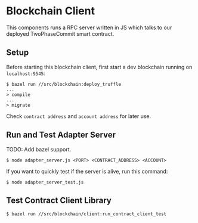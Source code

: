 # Blockchain Client

This components runs a RPC server written in JS which talks to our deployed
TwoPhaseCommit smart contract.

## Setup

Before starting this blockchain client, first start a dev blockchain running on
`localhost:9545`:

```
$ bazel run //src/blockchain:deploy_truffle
...
> compile
...
> migrate
```

Check `contract address` and `account address` for later use.

## Run and Test Adapter Server

TODO: Add bazel support.

```
$ node adapter_server.js <PORT> <CONTRACT_ADDRESS> <ACCOUNT>
```

If you want to quickly test if the server is alive, run this command:

```
$ node adapter_server_test.js
```

## Test Contract Client Library

```
$ bazel run //src/blockchain/client:run_contract_client_test
```
